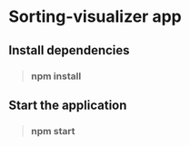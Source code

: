 # Sorting-visualizer app

## Install dependencies
> ### npm install

## Start the application
> ### npm start

